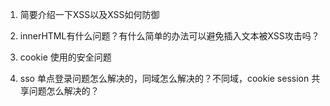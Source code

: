 1. 简要介绍一下XSS以及XSS如何防御

2. innerHTML有什么问题？有什么简单的办法可以避免插入文本被XSS攻击吗？

3. cookie 使用的安全问题

4. sso 单点登录问题怎么解决的，同域怎么解决的？不同域，cookie session 共享问题怎么解决的？